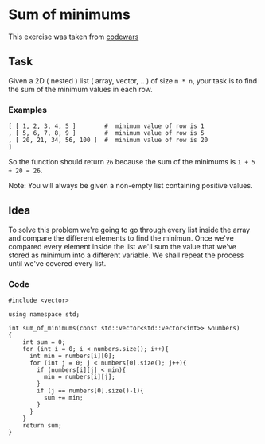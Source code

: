 # Sum of minimums
This exercise was taken from [codewars](https://www.codewars.com/kata/5d5ee4c35162d9001af7d699)
## Task
Given a 2D ( nested ) list ( array, vector, .. ) of size `m * n`, your task is to find the sum of the minimum values in each row.

### Examples

```
[ [ 1, 2, 3, 4, 5 ]        #  minimum value of row is 1
, [ 5, 6, 7, 8, 9 ]        #  minimum value of row is 5
, [ 20, 21, 34, 56, 100 ]  #  minimum value of row is 20
]
```
So the function should return `26` because the sum of the minimums is `1 + 5 + 20 = 26`.

Note: You will always be given a non-empty list containing positive values.

## Idea

To solve this problem we're going to go through every list inside the array and compare the different elements to find the minimun. Once we've compared every element inside the list we'll sum the value that we've stored as minimum into a different variable. We shall repeat the process until we've covered every list.

### Code
 ```
 #include <vector>
 
 using namespace std;
 
 int sum_of_minimums(const std::vector<std::vector<int>> &numbers)
 {
     int sum = 0;
     for (int i = 0; i < numbers.size(); i++){
       int min = numbers[i][0];
       for (int j = 0; j < numbers[0].size(); j++){
         if (numbers[i][j] < min){
           min = numbers[i][j];
         }
         if (j == numbers[0].size()-1){
           sum += min;
         }
       }
     }
     return sum;
 }
```
